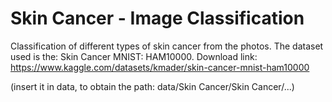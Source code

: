 # Skin Cancer - Image Classification
Classification of different types of skin cancer from the photos.
The dataset used is the: Skin Cancer MNIST: HAM10000.
Download link:
https://www.kaggle.com/datasets/kmader/skin-cancer-mnist-ham10000

(insert it in data, to obtain the path: data/Skin Cancer/Skin Cancer/...)
